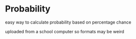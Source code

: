 # Probability
easy way to calculate probability based on percentage chance

uploaded from a school computer so formats may be weird

